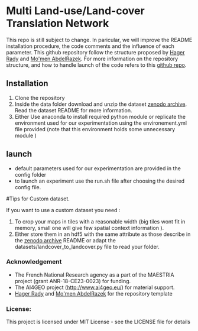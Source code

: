 # Multi Land-use/Land-cover Translation Network
 This repo is still subject to change. In paricular, we will improve the README installation procedure, the code comments and the influence of each parameter.
 This github repository follow the structure proposed by [Hager Rady](https://github.com/hagerrady13/) and [Mo'men AbdelRazek](https://github.com/moemen95). For more information on the repository structure, and how to handle launch of the code refers to this [github repo](https://github.com/moemen95/Pytorch-Project-Template).

## Installation

1. Clone the repository
2. Inside the data folder download and unzip the dataset  [zenodo archive](https://doi.org/10.5281/zenodo.5843595). Read the dataset README for more information.
3. Either Use anaconda to install required python module or replicate the environment used for our experimentation using the environement.yml file provided (note that this environment holds some unnecessary module )

## launch

- default parameters used for our experimentation are provided in the config folder
- to launch an experiment use the run.sh file after choosing the desired config file.

#Tips for Custom dataset.

If you want to use a custom dataset you need  : 
1. To crop your maps in tiles with a reasonable width (big tiles wont fit in memory, small one will give few spatial context information ).
2. Either store them in an hdf5 with the same attribute as those describe in the [zenodo archive](https://doi.org/10.5281/zenodo.5843595) README or adapt the datasets/landcover_to_landcover.py file to read your folder.
### Acknowledgement
* The French National Research agency as a part of the MAESTRIA project (grant ANR-18-CE23-0023) for funding.
* The AI4GEO project (http://www.ai4geo.eu/) for material support.
* [Hager Rady](https://github.com/hagerrady13/) and [Mo'men AbdelRazek](https://github.com/moemen95) for the repository template


### License:
This project is licensed under MIT License - see the LICENSE file for details